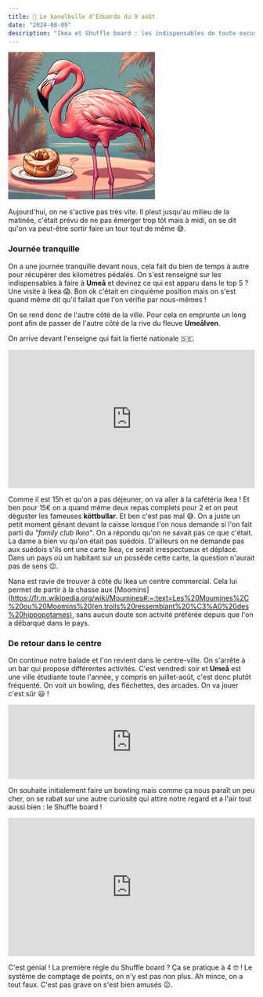 ```yaml
---
title: 🥮 Le kanelbulle d'Eduardo du 9 août
date: "2024-08-09"
description: "Ikea et Shuffle board : les indispensables de toute excursion suédoise !"
---
```


![Kanelbullar d'Eduardo](../kanelbullar_eduardo.png)

Aujourd'hui, on ne s'active pas très vite. Il pleut jusqu'au milieu de la matinée, c'était prévu de ne pas émerger trop tôt mais à midi, on se dit qu'on va peut-être sortir faire un tour tout de même 😅.

### Journée tranquille
On a une journée tranquille devant nous, cela fait du bien de temps à autre pour récupérer des kilomètres pédalés. On s'est renseigné sur les indispensables à faire à **Umeå** et devinez ce qui est apparu dans le top 5 ? Une visite à Ikea 😱. Bon ok c'était en cinquième position mais on s'est quand même dit qu'il fallait que l'on vérifie par nous-mêmes !

On se rend donc de l'autre côté de la ville. Pour cela on emprunte un long pont afin de passer de l'autre côté de la rive du fleuve **Umeålven**.

On arrive devant l'enseigne qui fait la fierté nationale 🇸🇪.

<div style="width: 100%; height: 0; position: relative; padding-bottom: 56%;"><iframe src="https://giphy.com/embed/rdcBcg07SdsPu" style="top: 0; left: 0; width: 100%; height: 100%; position: absolute; border: 0;" allowfullscreen scrolling="no" allow="encrypted-media;" class="giphy-embed"></iframe></div>

Comme il est 15h et qu'on a pas déjeuner, on va aller à la cafétéria Ikea ! Et ben pour 15€ on a quand même deux repas complets pour 2 et on peut déguster les fameuses **köttbullar**. Et ben c'est pas mal 😅. On a juste un petit moment gênant devant la caisse lorsque l'on nous demande si l'on fait parti du *"family club Ikea"*. On a répondu qu'on ne savait pas ce que c'était. La dame a bien vu qu'on était pas suédois. D'ailleurs on ne demande pas aux suédois s'ils ont une carte Ikea, ce serait irrespectueux et déplacé. Dans un pays où un habitant sur un possède cette carte, la question n'aurait pas de sens 😉.

Nana est ravie de trouver à côté du Ikea un centre commercial. Cela lui permet de partir à la chasse aux [Moomins](https://fr.m.wikipedia.org/wiki/Moumines#:~:text=Les%20Moumines%2C%20ou%20Moomins%20(en,trolls%20ressemblant%20%C3%A0%20des%20hippopotames), sans aucun doute son activité préférée depuis que l'on a débarqué dans le pays. 

### De retour dans le centre
On continue notre balade et l'on revient dans le centre-ville. On s'arrête à un bar qui propose différentes activités. C'est vendredi soir et **Umeå** est une ville étudiante toute l'année, y compris en juillet-août, c'est donc plutôt fréquenté. On voit un bowling, des fléchettes, des arcades. On va jouer c'est sûr 😃 !

<div style="left: 0; width: 100%; height: 152px; position: relative;"><iframe src="https://open.spotify.com/embed/track/5JJDu0Z5DKe7mR31MGksSg?utm_source=oembed" style="top: 0; left: 0; width: 100%; height: 100%; position: absolute; border: 0;" allowfullscreen allow="clipboard-write; encrypted-media; fullscreen; picture-in-picture;"></iframe></div>

On souhaite initialement faire un bowling mais comme ça nous paraît un peu cher, on se rabat sur une autre curiosité qui attire notre regard et a l'air tout aussi bien : le Shuffle board !

<div style="width: 100%; height: 0; position: relative; padding-bottom: 56%;"><iframe src="https://giphy.com/embed/Q5dhHAXr2M3TxB6XVk" style="top: 0; left: 0; width: 100%; height: 100%; position: absolute; border: 0;" allowfullscreen scrolling="no" allow="encrypted-media;" class="giphy-embed"></iframe></div>

C'est génial ! La première règle du Shuffle board ? Ça se pratique à 4 🤓 ! Le système de comptage de points, on n'y est pas non plus. Ah mince, on a tout faux. C'est pas grave on s'est bien amusés 😉.